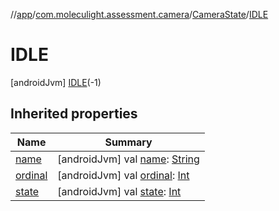 //[app](../../../../index.md)/[com.moleculight.assessment.camera](../../index.md)/[CameraState](../index.md)/[IDLE](index.md)



# IDLE  
 [androidJvm] [IDLE](index.md)(-1)  
   


## Inherited properties  
  
|  Name |  Summary | 
|---|---|
| <a name="com.moleculight.assessment.camera/CameraState.IDLE/name/#/PointingToDeclaration/"></a>[name](name.md)| <a name="com.moleculight.assessment.camera/CameraState.IDLE/name/#/PointingToDeclaration/"></a> [androidJvm] val [name](name.md): [String](https://kotlinlang.org/api/latest/jvm/stdlib/kotlin/-string/index.html)   <br>|
| <a name="com.moleculight.assessment.camera/CameraState.IDLE/ordinal/#/PointingToDeclaration/"></a>[ordinal](ordinal.md)| <a name="com.moleculight.assessment.camera/CameraState.IDLE/ordinal/#/PointingToDeclaration/"></a> [androidJvm] val [ordinal](ordinal.md): [Int](https://kotlinlang.org/api/latest/jvm/stdlib/kotlin/-int/index.html)   <br>|
| <a name="com.moleculight.assessment.camera/CameraState.IDLE/state/#/PointingToDeclaration/"></a>[state](state.md)| <a name="com.moleculight.assessment.camera/CameraState.IDLE/state/#/PointingToDeclaration/"></a> [androidJvm] val [state](state.md): [Int](https://kotlinlang.org/api/latest/jvm/stdlib/kotlin/-int/index.html)   <br>|

